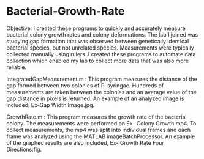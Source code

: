 # Bacterial-Growth-Rate

Objective: I created these programs to quickly and accurately measure bacterial colony growth rates and colony
           deformations. The lab I joined was studying gap formation that was observed between genetically identical 
           bacterial species, but not unrelated species. Measurements were typically collected manually using rulers. 
           I created these programs to automate data collection which enabled my lab to collect more data that was 
           also more reliable. 


IntegratedGapMeasurement.m : This program measures the distance of the gap formed between two colonies of P. syringae. 
                             Hundreds of measurements are taken between the colonies and an average value of the gap
                             distance in pixels is returned. An example of an analyzed image is included, 
                             Ex-Gap Width Image.jpg.


GrowthRate.m : This program measures the growth rate of the bacterial colony. The measurements were performed on
               Ex- Colony Growth.mp4. To collect measurements, the mp4 was split into individual frames and each 
               frame was analyzed using the MATLAB imageBatchProcessor. An example of the graphed results are also
               included, Ex- Growth Rate Four Directions.fig.
               

